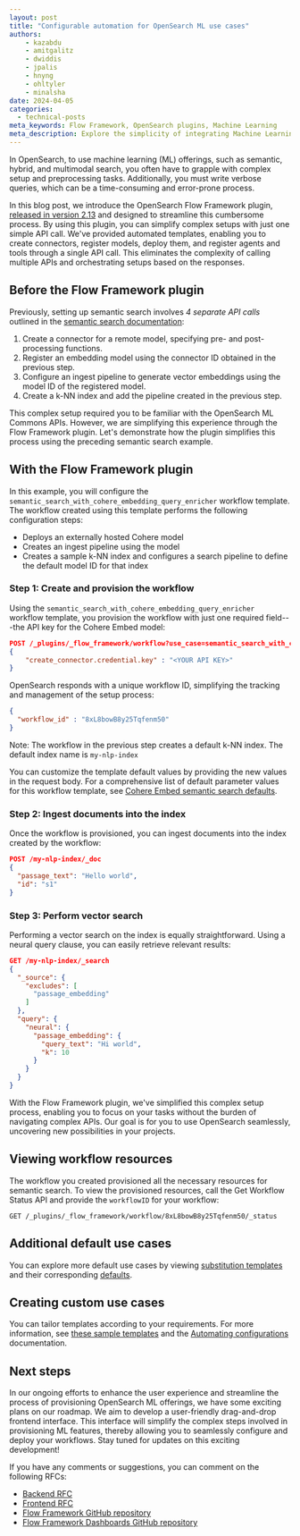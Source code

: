 ```yaml
---
layout: post
title: "Configurable automation for OpenSearch ML use cases"
authors:
    - kazabdu
    - amitgalitz
    - dwiddis
    - jpalis
    - hnyng
    - ohltyler
    - minalsha
date: 2024-04-05
categories:
  - technical-posts
meta_keywords: Flow Framework, OpenSearch plugins, Machine Learning
meta_description: Explore the simplicity of integrating Machine Learning capabilities within OpenSearch through an innovative and groundbreaking framework designed to simplify complex setup tasks.
---
```


In OpenSearch, to use machine learning (ML) offerings, such as semantic, hybrid, and multimodal search, you often have to grapple with complex setup and preprocessing tasks. Additionally, you must write verbose queries, which can be a time-consuming and error-prone process.

In this blog post, we introduce the OpenSearch Flow Framework plugin, [released in version 2.13](https://opensearch.org/blog/2.13-is-ready-for-download/) and designed to streamline this cumbersome process. By using this plugin, you can simplify complex setups with just one simple API call. We've provided automated templates, enabling you to create connectors, register models, deploy them, and register agents and tools through a single API call. This eliminates the complexity of calling multiple APIs and orchestrating setups based on the responses.

## Before the Flow Framework plugin

Previously, setting up semantic search involves *4 separate API calls* outlined in the [semantic search documentation](https://opensearch.org/docs/latest/search-plugins/semantic-search/):

1. Create a connector for a remote model, specifying pre- and post-processing functions.
2. Register an embedding model using the connector ID obtained in the previous step.
3. Configure an ingest pipeline to generate vector embeddings using the model ID of the registered model.
4. Create a k-NN index and add the pipeline created in the previous step.

This complex setup required you to be familiar with the OpenSearch ML Commons APIs. However, we are simplifying this experience through the Flow Framework plugin. Let's demonstrate how the plugin simplifies this process using the preceding semantic search example.

## With the Flow Framework plugin

In this example, you will configure the `semantic_search_with_cohere_embedding_query_enricher` workflow template. The workflow created using this template performs the following configuration steps:

* Deploys an externally hosted Cohere model
* Creates an ingest pipeline using the model
* Creates a sample k-NN index and configures a search pipeline to define the default model ID for that index

### Step 1: Create and provision the workflow

Using the `semantic_search_with_cohere_embedding_query_enricher` workflow template, you provision the workflow with just one required field---the API key for the Cohere Embed model:

```json
POST /_plugins/_flow_framework/workflow?use_case=semantic_search_with_cohere_embedding_query_enricher&provision=true
{
    "create_connector.credential.key" : "<YOUR API KEY>"
}
```

OpenSearch responds with a unique workflow ID, simplifying the tracking and management of the setup process:

```json
{
  "workflow_id" : "8xL8bowB8y25Tqfenm50"
}
```

Note: The workflow in the previous step creates a default k-NN index. The default index name is `my-nlp-index`

You can customize the template default values by providing the new values in the request body. For a comprehensive list of default parameter values for this workflow template, see [Cohere Embed semantic search defaults](https://github.com/opensearch-project/flow-framework/blob/2.13/src/main/resources/defaults/cohere-embedding-semantic-search-defaults.json).

### Step 2: Ingest documents into the index

Once the workflow is provisioned, you can ingest documents into the index created by the workflow:

```json
POST /my-nlp-index/_doc
{
  "passage_text": "Hello world",
  "id": "s1"
}
```

### Step 3: Perform vector search

Performing a vector search on the index is equally straightforward. Using a neural query clause, you can easily retrieve relevant results:

```json
GET /my-nlp-index/_search
{
  "_source": {
    "excludes": [
      "passage_embedding"
    ]
  },
  "query": {
    "neural": {
      "passage_embedding": {
        "query_text": "Hi world",
        "k": 10
      }
    }
  }
}
```

With the Flow Framework plugin, we've simplified this complex setup process, enabling you to focus on your tasks without the burden of navigating complex APIs. Our goal is for you to use OpenSearch seamlessly, uncovering new possibilities in your projects.

## Viewing workflow resources

The workflow you created provisioned all the necessary resources for semantic search. To view the provisioned resources, call the Get Workflow Status API and provide the `workflowID` for your workflow:

```
GET /_plugins/_flow_framework/workflow/8xL8bowB8y25Tqfenm50/_status
```

## Additional default use cases

You can explore more default use cases by viewing [substitution templates](https://github.com/opensearch-project/flow-framework/tree/2.13/src/main/resources/substitutionTemplates) and their corresponding [defaults](https://github.com/opensearch-project/flow-framework/tree/2.13/src/main/resources/defaults).

## Creating custom use cases

You can tailor templates according to your requirements. For more information, see [these sample templates](https://github.com/opensearch-project/flow-framework/tree/main/sample-templates) and the [Automating configurations](https://opensearch.org/docs/latest/automating-configurations/index/) documentation.

## Next steps

In our ongoing efforts to enhance the user experience and streamline the process of provisioning OpenSearch ML offerings, we have some exciting plans on our roadmap. We aim to develop a user-friendly drag-and-drop frontend interface. This interface will simplify the complex steps involved in provisioning ML features, thereby allowing you to seamlessly configure and deploy your workflows. Stay tuned for updates on this exciting development!

If you have any comments or suggestions, you can comment on the following RFCs:

- [Backend RFC](https://github.com/opensearch-project/OpenSearch/issues/9213)
- [Frontend RFC](https://github.com/opensearch-project/OpenSearch-Dashboards/issues/4755)
- [Flow Framework GitHub repository](https://github.com/opensearch-project/flow-framework)
- [Flow Framework Dashboards GitHub repository](https://github.com/opensearch-project/dashboards-flow-framework)
